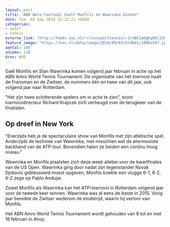 ```yaml
---
layout: post
title: "ABN Amro-toernooi haalt Monfils en Wawrinka binnen"
date: Tue, 03 Sep 2019 12:12:21 +0200
categories: 
- sport 
- tennis 
externe_link: "http://feeds.nos.nl/~r/nossporttennis/~3/nBC1aOgKyD8/2300149"
feature_image: "https://nos.nl/data/image/2019/09/03/574641/1008x567.jpg"
aantal: 198
unieke: 138
bron: NOS
---
```


<p>Gaël Monfils en Stan Wawrinka komen volgend jaar februari in actie op het ABN Amro World Tennis Tournament. De organisatie van het toernooi haalt de Fransman en de Zwitser, de nummers één en twee van dit jaar, ook volgend jaar naar Rotterdam.</p>
<p>"Het zijn twee schitterende spelers om in actie te zien", toont toernooidirecteur Richard Krajicek zich verheugd over de terugkeer van de finalisten.</p>
<h2>Op dreef in New York</h2>
<p>"Enerzijds heb je de spectaculaire show van Monfils met zijn atletische spel. Anderzijds de techniek van Wawrinka, met misschien wel de allermooiste backhand van de ATP-tour. Bovendien halen ze beiden een continu hoog niveau."</p>
<p>Wawrinka en Monfils plaatsten zich deze week allebei voor de kwartfinales van de US Open. Wawrinka ging door nadat zijn tegenstander Novak Djokovic geblesseerd moest opgeven, Monfils boekte een vlugge 6-1, 6-2, 6-2 zege op Pablo Andujar.</p>
<p>Zowel Monfils als Wawrinka kan het ATP-toernooi in Rotterdam volgend jaar voor de tweede keer winnen. Wawrinka was al eens de beste in 2015. Vorig jaar bereikte de Zwitser wederom de eindstrijd, waarin hij verloor van Monfils.</p>
<p>Het ABN Amro World Tennis Tournament wordt gehouden van 8 tot en met 16 februari in Ahoy.</p><img src="http://feeds.feedburner.com/~r/nossporttennis/~4/nBC1aOgKyD8" height="1" width="1" alt=""/>
